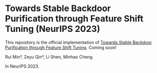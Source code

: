 # Towards Stable Backdoor Purification through Feature Shift Tuning (NeurIPS 2023)
This repository is the official implementation of [Towards Stable Backdoor Purification through Feature Shift Tuning]().
Coming soon!

Rui Min*, Zeyu Qin*, Li Shen, Minhao Cheng

In NeurIPS 2023.
